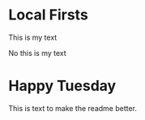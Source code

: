 # Local Firsts

This is my text

No this is my text

# Happy Tuesday

This is text to make the readme better.